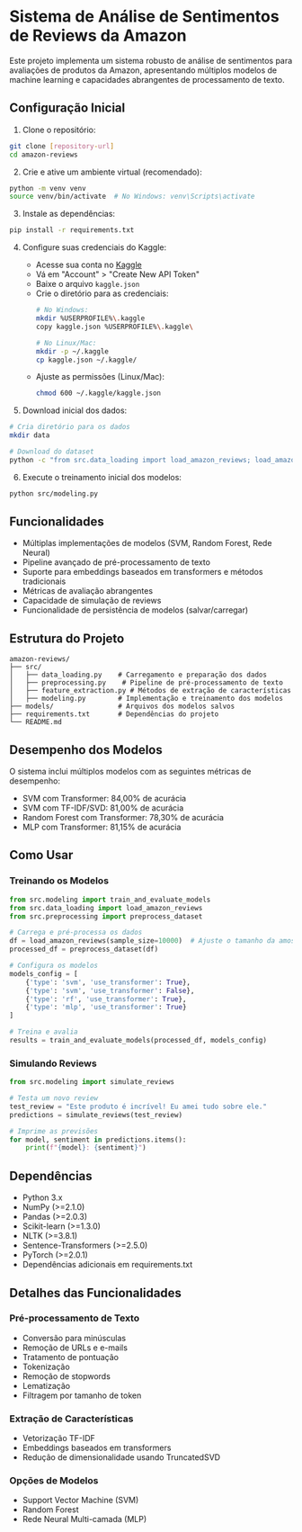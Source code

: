 # Sistema de Análise de Sentimentos de Reviews da Amazon

Este projeto implementa um sistema robusto de análise de sentimentos para avaliações de produtos da Amazon, apresentando múltiplos modelos de machine learning e capacidades abrangentes de processamento de texto.

## Configuração Inicial

1. Clone o repositório:
```bash
git clone [repository-url]
cd amazon-reviews
```

2. Crie e ative um ambiente virtual (recomendado):
```bash
python -m venv venv
source venv/bin/activate  # No Windows: venv\Scripts\activate
```

3. Instale as dependências:
```bash
pip install -r requirements.txt
```

4. Configure suas credenciais do Kaggle:
   - Acesse sua conta no [Kaggle](https://www.kaggle.com/)
   - Vá em "Account" > "Create New API Token"
   - Baixe o arquivo `kaggle.json`
   - Crie o diretório para as credenciais:
     ```bash
     # No Windows:
     mkdir %USERPROFILE%\.kaggle
     copy kaggle.json %USERPROFILE%\.kaggle\
     
     # No Linux/Mac:
     mkdir -p ~/.kaggle
     cp kaggle.json ~/.kaggle/
     ```
   - Ajuste as permissões (Linux/Mac):
     ```bash
     chmod 600 ~/.kaggle/kaggle.json
     ```

5. Download inicial dos dados:
```bash
# Cria diretório para os dados
mkdir data

# Download do dataset
python -c "from src.data_loading import load_amazon_reviews; load_amazon_reviews()"
```

6. Execute o treinamento inicial dos modelos:
```bash
python src/modeling.py
```

## Funcionalidades

- Múltiplas implementações de modelos (SVM, Random Forest, Rede Neural)
- Pipeline avançado de pré-processamento de texto
- Suporte para embeddings baseados em transformers e métodos tradicionais
- Métricas de avaliação abrangentes
- Capacidade de simulação de reviews
- Funcionalidade de persistência de modelos (salvar/carregar)

## Estrutura do Projeto

```
amazon-reviews/
├── src/
│   ├── data_loading.py    # Carregamento e preparação dos dados
│   ├── preprocessing.py    # Pipeline de pré-processamento de texto
│   ├── feature_extraction.py # Métodos de extração de características
│   ├── modeling.py        # Implementação e treinamento dos modelos
├── models/                # Arquivos dos modelos salvos
├── requirements.txt       # Dependências do projeto
└── README.md
```

## Desempenho dos Modelos

O sistema inclui múltiplos modelos com as seguintes métricas de desempenho:

- SVM com Transformer: 84,00% de acurácia
- SVM com TF-IDF/SVD: 81,00% de acurácia
- Random Forest com Transformer: 78,30% de acurácia
- MLP com Transformer: 81,15% de acurácia

## Como Usar

### Treinando os Modelos

```python
from src.modeling import train_and_evaluate_models
from src.data_loading import load_amazon_reviews
from src.preprocessing import preprocess_dataset

# Carrega e pré-processa os dados
df = load_amazon_reviews(sample_size=10000)  # Ajuste o tamanho da amostra conforme necessário
processed_df = preprocess_dataset(df)

# Configura os modelos
models_config = [
    {'type': 'svm', 'use_transformer': True},
    {'type': 'svm', 'use_transformer': False},
    {'type': 'rf', 'use_transformer': True},
    {'type': 'mlp', 'use_transformer': True}
]

# Treina e avalia
results = train_and_evaluate_models(processed_df, models_config)
```

### Simulando Reviews

```python
from src.modeling import simulate_reviews

# Testa um novo review
test_review = "Este produto é incrível! Eu amei tudo sobre ele."
predictions = simulate_reviews(test_review)

# Imprime as previsões
for model, sentiment in predictions.items():
    print(f"{model}: {sentiment}")
```

## Dependências

- Python 3.x
- NumPy (>=2.1.0)
- Pandas (>=2.0.3)
- Scikit-learn (>=1.3.0)
- NLTK (>=3.8.1)
- Sentence-Transformers (>=2.5.0)
- PyTorch (>=2.0.1)
- Dependências adicionais em requirements.txt

## Detalhes das Funcionalidades

### Pré-processamento de Texto
- Conversão para minúsculas
- Remoção de URLs e e-mails
- Tratamento de pontuação
- Tokenização
- Remoção de stopwords
- Lematização
- Filtragem por tamanho de token

### Extração de Características
- Vetorização TF-IDF
- Embeddings baseados em transformers
- Redução de dimensionalidade usando TruncatedSVD

### Opções de Modelos
- Support Vector Machine (SVM)
- Random Forest
- Rede Neural Multi-camada (MLP) 